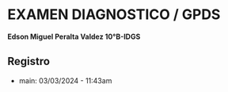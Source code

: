 # EXAMEN DIAGNOSTICO / GPDS
**Edson Miguel Peralta Valdez 10°B-IDGS**

## Registro
 - main: 03/03/2024 - 11:43am